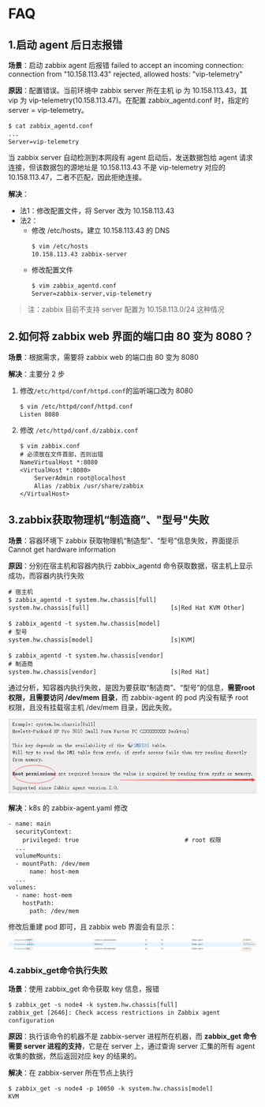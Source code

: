 # FAQ
## 1.启动 agent 后日志报错
**场景**：启动 zabbix agent 后报错 failed to accept an incoming connection: connection from "10.158.113.43" rejected, allowed hosts: "vip-telemetry"

**原因**：配置错误。当前环境中 zabbix server 所在主机 ip 为 10.158.113.43，其 vip 为 vip-telemetry(10.158.113.47)。在配置 zabbix_agentd.conf 时，指定的 server = vip-telemetry。
```
$ cat zabbix_agentd.conf
...
Server=vip-telemetry
```
当 zabbix server 自动检测到本网段有 agent 启动后，发送数据包给 agent 请求连接，但该数据包的源地址是 10.158.113.43 不是 vip-telemetry 对应的 10.158.113.47，二者不匹配，因此拒绝连接。

**解决**：
* 法1：修改配置文件，将 Server 改为 10.158.113.43
* 法2：
  * 修改 /etc/hosts，建立 10.158.113.43 的 DNS
    ```
    $ vim /etc/hosts
    10.158.113.43 zabbix-server
    ```
  * 修改配置文件
    ```
    $ vim zabbix_agentd.conf
    Server=zabbix-server,vip-telemetry
    ```
> 注：zabbix 目前不支持 server 配置为 10.158.113.0/24 这种情况

## 2.如何将 zabbix web 界面的端口由 80 变为 8080？
**场景**：根据需求，需要将 zabbix web 的端口由 80 变为 8080

**解决**：主要分 2 步
1. 修改`/etc/httpd/conf/httpd.conf`的监听端口改为 8080
   ```
   $ vim /etc/httpd/conf/httpd.conf
   Listen 8080
   ```
2. 修改 `/etc/httpd/conf.d/zabbix.conf`
   ```
   $ vim zabbix.conf
   # 必须放在文件首部，否则出错
   NameVirtualHost *:8080
   <VirtualHost *:8080>
       ServerAdmin root@localhost
       Alias /zabbix /usr/share/zabbix
   </VirtualHost>
   ```

## 3.zabbix获取物理机“制造商”、"型号"失败
**场景**：容器环境下 zabbix 获取物理机“制造型”、“型号”信息失败，界面提示 Cannot get hardware information

**原因**：分别在宿主机和容器内执行 zabbix_agentd 命令获取数据，宿主机上显示成功，而容器内执行失败
```
# 宿主机
$ zabbix_agentd -t system.hw.chassis[full]
system.hw.chassis[full]                       [s|Red Hat KVM Other]

$ zabbix_agentd -t system.hw.chassis[model]                                # 型号
system.hw.chassis[model]                      [s|KVM]

$ zabbix_agentd -t system.hw.chassis[vendor]                               # 制造商
system.hw.chassis[vendor]                     [s|Red Hat]
```
通过分析，知容器内执行失败，是因为要获取“制造商”、“型号”的信息，**需要root权限，且需要访问 /dev/mem 目录**，而 zabbix-agent 的 pod 内没有赋予 root 权限，且没有挂载宿主机 /dev/mem 目录，因此失败。

![faq_3_0](asset/faq_3_0.png)

**解决**：k8s 的 zabbix-agent.yaml 修改
```
- name: main
  securityContext:
    privileged: true                              # root 权限
  ...
  volumeMounts:
  - mountPath: /dev/mem
      name: host-mem
  ...
volumes:
  - name: host-mem
    hostPath:
      path: /dev/mem
```
修改后重建 pod 即可，且 zabbix web 界面会有显示：

![faq_3](asset/faq_3.png)

### 4.zabbix_get命令执行失败
**场景**：使用 zabbix_get 命令获取 key 信息，报错
```
$ zabbix_get -s node4 -k system.hw.chassis[full]
zabbix_get [2646]: Check access restrictions in Zabbix agent configuration
```
**原因**：执行该命令的机器不是 zabbix-server 进程所在机器，而 **zabbix_get 命令需要 server 进程的支持**，它是在 server 上，通过查询 server 汇集的所有 agent 收集的数据，然后返回对应 key 的结果的。

**解决**：在 zabbix-server 所在节点上执行
```
$ zabbix_get -s node4 -p 10050 -k system.hw.chassis[model]
KVM
```